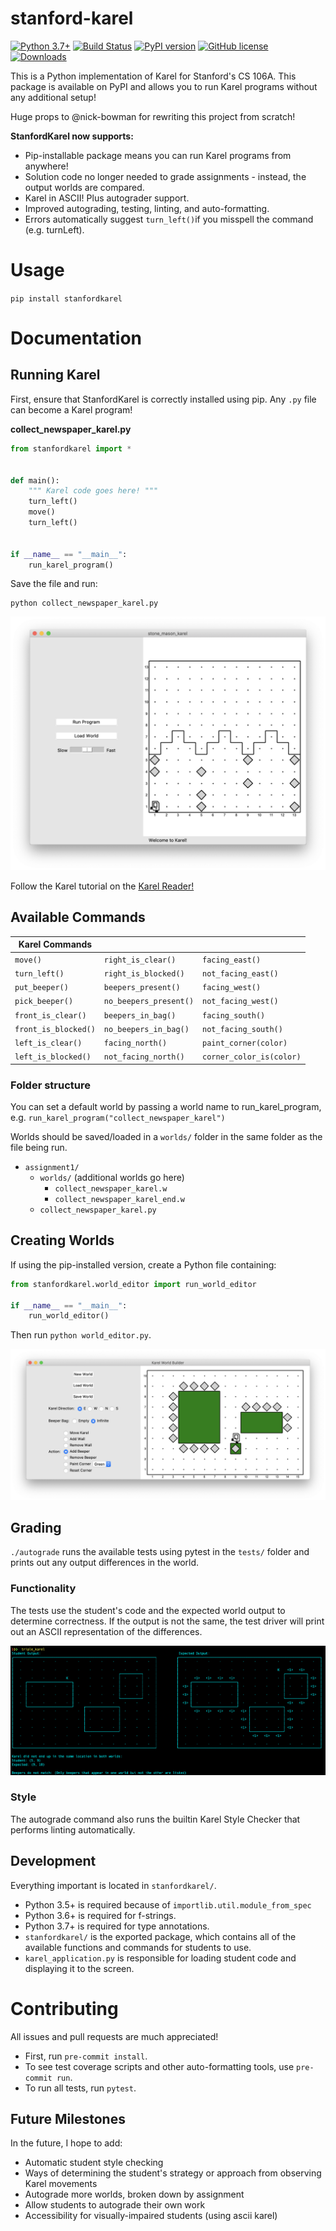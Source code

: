 # stanford-karel

[![Python 3.7+](https://img.shields.io/badge/python-3.7+-blue.svg)](https://www.python.org/downloads/release/python-370/)
[![Build Status](https://travis-ci.com/TylerYep/stanfordkarel.svg?branch=master)](https://travis-ci.com/TylerYep/stanfordkarel)
[![PyPI version](https://badge.fury.io/py/stanfordkarel.svg)](https://badge.fury.io/py/stanfordkarel)
[![GitHub license](https://img.shields.io/github/license/TylerYep/stanfordkarel)](https://github.com/TylerYep/stanfordkarel/blob/master/LICENSE)
[![Downloads](https://pepy.tech/badge/stanfordkarel)](https://pepy.tech/project/stanfordkarel)

This is a Python implementation of Karel for Stanford's CS 106A. This package is available on PyPI and allows you to run Karel programs without any additional setup!

Huge props to @nick-bowman for rewriting this project from scratch!

**StanfordKarel now supports:**

- Pip-installable package means you can run Karel programs from anywhere!
- Solution code no longer needed to grade assignments - instead, the output worlds are compared.
- Karel in ASCII! Plus autograder support.
- Improved autograding, testing, linting, and auto-formatting.
- Errors automatically suggest `turn_left()`if you misspell the command (e.g. turnLeft).

# Usage

`pip install stanfordkarel`

# Documentation

## Running Karel

First, ensure that StanfordKarel is correctly installed using pip.
Any `.py` file can become a Karel program!

**collect_newspaper_karel.py**

```python
from stanfordkarel import *


def main():
    """ Karel code goes here! """
    turn_left()
    move()
    turn_left()


if __name__ == "__main__":
    run_karel_program()
```

Save the file and run:

```
python collect_newspaper_karel.py
```

![Karel Program](images/karel_program.png)

Follow the Karel tutorial on the
[Karel Reader!](https://compedu.stanford.edu/karel-reader/docs/python/en/intro.html)

## Available Commands

| Karel Commands       |                        |                          |
| -------------------- | ---------------------- | ------------------------ |
| `move()`             | `right_is_clear()`     | `facing_east()`          |
| `turn_left()`        | `right_is_blocked()`   | `not_facing_east()`      |
| `put_beeper()`       | `beepers_present()`    | `facing_west()`          |
| `pick_beeper()`      | `no_beepers_present()` | `not_facing_west()`      |
| `front_is_clear()`   | `beepers_in_bag()`     | `facing_south()`         |
| `front_is_blocked()` | `no_beepers_in_bag()`  | `not_facing_south()`     |
| `left_is_clear()`    | `facing_north()`       | `paint_corner(color)`    |
| `left_is_blocked()`  | `not_facing_north()`   | `corner_color_is(color)` |

### Folder structure

You can set a default world by passing a world name to run_karel_program,
e.g. `run_karel_program("collect_newspaper_karel")`

Worlds should be saved/loaded in a `worlds/` folder in the same folder as the file being run.

- `assignment1/`
  - `worlds/` (additional worlds go here)
    - `collect_newspaper_karel.w`
    - `collect_newspaper_karel_end.w`
  - `collect_newspaper_karel.py`

## Creating Worlds

If using the pip-installed version, create a Python file containing:

```python
from stanfordkarel.world_editor import run_world_editor

if __name__ == "__main__":
    run_world_editor()
```

Then run `python world_editor.py`.

![World Editor](images/world_editor.png)

## Grading

`./autograde` runs the available tests using pytest in the `tests/` folder and prints out any output differences in the world.

### Functionality

The tests use the student's code and the expected world output to determine correctness. If the output is not the same, the test driver will print out an ASCII representation of the differences.

![Autograder](images/autograder.png)

### Style

The autograde command also runs the builtin Karel Style Checker that performs linting automatically.

## Development

Everything important is located in `stanfordkarel/`.

- Python 3.5+ is required because of `importlib.util.module_from_spec`
- Python 3.6+ is required for f-strings.
- Python 3.7+ is required for type annotations.
- `stanfordkarel/` is the exported package, which contains all of the available functions and commands for students to use.
- `karel_application.py` is responsible for loading student code and displaying it to the screen.

# Contributing

All issues and pull requests are much appreciated!

- First, run `pre-commit install`.
- To see test coverage scripts and other auto-formatting tools, use `pre-commit run`.
- To run all tests, run `pytest`.

## Future Milestones

In the future, I hope to add:

- Automatic student style checking
- Ways of determining the student's strategy or approach from observing Karel movements
- Autograde more worlds, broken down by assignment
- Allow students to autograde their own work
- Accessibility for visually-impaired students (using ascii karel)

